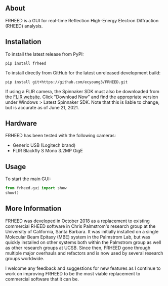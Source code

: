 ## About ##
FRHEED is a GUI for real-time Reflection High-Energy Electron Diffraction (RHEED) analysis.


## Installation ##
To install the latest release from PyPI:

`pip install frheed`

To install directly from GitHub for the latest unreleased development build:

`pip install git+https://github.com/ecyoung3/FRHEED.git`

If using a FLIR camera, the Spinnaker SDK must also be downloaded from the [FLIR website](https://www.flir.com/products/spinnaker-sdk/).
Click "Download Now" and find the appropriate version under Windows > Latest Spinnaker SDK.
Note that this is liable to change, but is accurate as of June 21, 2021.


## Hardware ##
FRHEED has been tested with the following cameras:
* Generic USB (Logitech brand)
* FLIR Blackfly S Mono 3.2MP GigE


## Usage ##
To start the main GUI:
```python
from frheed.gui import show
show()
```

## More Information ##
FRHEED was developed in October 2018 as a replacement to existing commercial RHEED software in Chris Palmstrom's research group at the University of California, Santa Barbara. It was initially installed on a single Molecular Beam Epitaxy (MBE) system in the Palmstrom Lab, but was quickly installed on other systems both within the Palmstrom group as well as other research groups at UCSB. Since then, FRHEED gone through multiple major overhauls and refactors and is now used by several research groups worldwide.

I welcome any feedback and suggestions for new features as I continue to work on improving FRHEED to be the most viable replacement to commercial software that it can be.
